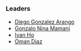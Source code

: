 
### Leaders
* [Diego Gonzalez Arango](mailto:diego.gonzalez.arango@owasp.org)
* [Gonzalo Nina Mamani](mailto:gonzalo.mamani@owasp.org)
* [Ivan Ho](mailto:ivan.ho@owasp.org)
* [Oman Diaz](mailto:onam.diaz@owasp.org)
